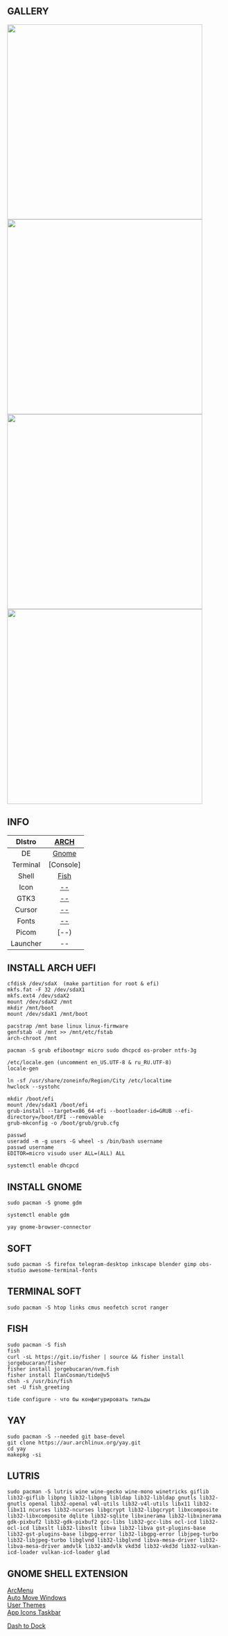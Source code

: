 ## GALLERY
<img src="1" width="450" align="center">
<img src="1" width="450" align="center">
<img src="1" width="450" align="center">
<img src="1" width="450" align="center">
  
## INFO
|DIstro|[ARCH](https://archlinux.org/)|
|:---:|:---:|
|DE|[Gnome](https://www.gnome.org/)|
|Terminal|[Console]|
|Shell|[Fish](https://fishshell.com/)|
|Icon|[--](--)|
|GTK3|[--](--)|
|Cursor|[--](--)|
|Fonts|[--](--)|
|Picom|[--)|
|Launcher|--|
  
## INSTALL ARCH UEFI
```
cfdisk /dev/sdaX  (make partition for root & efi)
mkfs.fat -F 32 /dev/sdaX1  
mkfs.ext4 /dev/sdaX2  
mount /dev/sdaX2 /mnt  
mkdir /mnt/boot
mount /dev/sdaX1 /mnt/boot  
  
pacstrap /mnt base linux linux-firmware  
genfstab -U /mnt >> /mnt/etc/fstab  
arch-chroot /mnt  
  
pacman -S grub efibootmgr micro sudo dhcpcd os-prober ntfs-3g  

/etc/locale.gen (uncomment en_US.UTF-8 & ru_RU.UTF-8)  
locale-gen  
  
ln -sf /usr/share/zoneinfo/Region/City /etc/localtime  
hwclock --systohc 

mkdir /boot/efi  
mount /dev/sdaX1 /boot/efi  
grub-install --target=x86_64-efi --bootloader-id=GRUB --efi-directory=/boot/EFI --removable  
grub-mkconfig -o /boot/grub/grub.cfg  

passwd  
useradd -m -g users -G wheel -s /bin/bash username  
passwd username  
EDITOR=micro visudo user ALL=(ALL) ALL  
  
systemctl enable dhcpcd  
```  
  
## INSTALL GNOME
```
sudo pacman -S gnome gdm  
  
systemctl enable gdm  
  
yay gnome-browser-connector  
``` 

## SOFT 
```
sudo pacman -S firefox telegram-desktop inkscape blender gimp obs-studio awesome-terminal-fonts    
``` 
  
## TERMINAL SOFT  
```
sudo pacman -S htop links cmus neofetch scrot ranger  
```  
  
## FISH  
```
sudo pacman -S fish  
fish  
curl -sL https://git.io/fisher | source && fisher install jorgebucaran/fisher  
fisher install jorgebucaran/nvm.fish  
fisher install IlanCosman/tide@v5  
chsh -s /usr/bin/fish  
set -U fish_greeting  
  
tide configure - что бы конфигурировать тильды
```  
  
## YAY
```
sudo pacman -S --needed git base-devel  
git clone https://aur.archlinux.org/yay.git  
cd yay  
makepkg -si       
```
  
## LUTRIS  
```
sudo pacman -S lutris wine wine-gecko wine-mono winetricks giflib lib32-giflib libpng lib32-libpng libldap lib32-libldap gnutls lib32-gnutls openal lib32-openal v4l-utils lib32-v4l-utils libx11 lib32-libx11 ncurses lib32-ncurses libgcrypt lib32-libgcrypt libxcomposite lib32-libxcomposite dqlite lib32-sqlite libxinerama lib32-libxinerama gdk-pixbuf2 lib32-gdk-pixbuf2 gcc-libs lib32-gcc-libs ocl-icd lib32-ocl-icd libxslt lib32-libxslt libva lib32-libva gst-plugins-base lib32-gst-plugins-base libgpg-error lib32-libgpg-error libjpeg-turbo lib32-libjpeg-turbo libglvnd lib32-libglvnd libva-mesa-driver lib32-libva-mesa-driver amdvlk lib32-amdvlk vkd3d lib32-vkd3d lib32-vulkan-icd-loader vulkan-icd-loader glad
```
  
## GNOME SHELL EXTENSION
[ArcMenu](https://extensions.gnome.org/extension/3628/arcmenu/)  
[Auto Move Windows](https://extensions.gnome.org/extension/16/auto-move-windows/)  
[User Themes](https://extensions.gnome.org/extension/19/user-themes/)  
[App Icons Taskbar](https://extensions.gnome.org/extension/4944/app-icons-taskbar/)
  

[Dash to Dock](https://extensions.gnome.org/extension/307/dash-to-dock/)